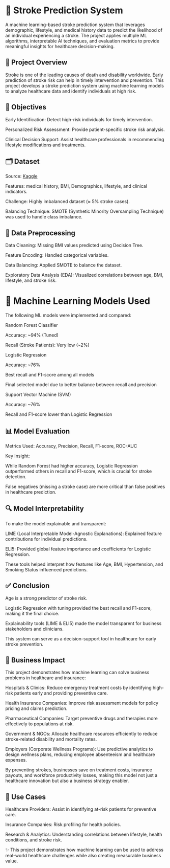 # 🧠 Stroke Prediction System

A machine learning-based stroke prediction system that leverages demographic, lifestyle, and medical history data to predict the likelihood of an individual experiencing a stroke. The project applies multiple ML algorithms, interpretable AI techniques, and evaluation metrics to provide meaningful insights for healthcare decision-making.

## 📌 Project Overview

Stroke is one of the leading causes of death and disability worldwide. Early prediction of stroke risk can help in timely intervention and prevention. This project develops a stroke prediction system using machine learning models to analyze healthcare data and identify individuals at high risk.

## 🎯 Objectives

Early Identification: Detect high-risk individuals for timely intervention.

Personalized Risk Assessment: Provide patient-specific stroke risk analysis.

Clinical Decision Support: Assist healthcare professionals in recommending lifestyle modifications and treatments.

## 🗂 Dataset

Source: [Kaggle](https://www.kaggle.com/datasets/fedesoriano/stroke-prediction-dataset)

Features: medical history, BMI, Demographics,  lifestyle, and clinical indicators.

Challenge: Highly imbalanced dataset (≈ 5% stroke cases).

Balancing Technique: SMOTE (Synthetic Minority Oversampling Technique) was used to handle class imbalance.

## 🔧 Data Preprocessing

Data Cleaning: Missing BMI values predicted using Decision Tree.

Feature Encoding: Handled categorical variables.

Data Balancing: Applied SMOTE to balance the dataset.

Exploratory Data Analysis (EDA): Visualized correlations between age, BMI, lifestyle, and stroke risk.

# 🤖 Machine Learning Models Used

The following ML models were implemented and compared:

Random Forest Classifier

Accuracy: ~94% (Tuned)

Recall (Stroke Patients): Very low (~2%)

Logistic Regression

Accuracy: ~76%

Best recall and F1-score among all models

Final selected model due to better balance between recall and precision

Support Vector Machine (SVM)

Accuracy: ~76%

Recall and F1-score lower than Logistic Regression

## 📊 Model Evaluation

Metrics Used: Accuracy, Precision, Recall, F1-score, ROC-AUC

Key Insight:

While Random Forest had higher accuracy, Logistic Regression outperformed others in recall and F1-score, which is crucial for stroke detection.

False negatives (missing a stroke case) are more critical than false positives in healthcare prediction.

## 🔍 Model Interpretability

To make the model explainable and transparent:

LIME (Local Interpretable Model-Agnostic Explanations): Explained feature contributions for individual predictions.

ELI5: Provided global feature importance and coefficients for Logistic Regression.

These tools helped interpret how features like Age, BMI, Hypertension, and Smoking Status influenced predictions.

## ✅ Conclusion

Age is a strong predictor of stroke risk.

Logistic Regression with tuning provided the best recall and F1-score, making it the final choice.

Explainability tools (LIME & ELI5) made the model transparent for business stakeholders and clinicians.

This system can serve as a decision-support tool in healthcare for early stroke prevention.

## 💼 Business Impact

This project demonstrates how machine learning can solve business problems in healthcare and insurance:

Hospitals & Clinics: Reduce emergency treatment costs by identifying high-risk patients early and providing preventive care.

Health Insurance Companies: Improve risk assessment models for policy pricing and claims prediction.

Pharmaceutical Companies: Target preventive drugs and therapies more effectively to populations at risk.

Government & NGOs: Allocate healthcare resources efficiently to reduce stroke-related disability and mortality rates.

Employers (Corporate Wellness Programs): Use predictive analytics to design wellness plans, reducing employee absenteeism and healthcare expenses.

By preventing strokes, businesses save on treatment costs, insurance payouts, and workforce productivity losses, making this model not just a healthcare innovation but also a business strategy enabler.

## 🚀 Use Cases

Healthcare Providers: Assist in identifying at-risk patients for preventive care.

Insurance Companies: Risk profiling for health policies.

Research & Analytics: Understanding correlations between lifestyle, health conditions, and stroke risk.


✨ This project demonstrates how machine learning can be used to address real-world healthcare challenges while also creating measurable business value.
